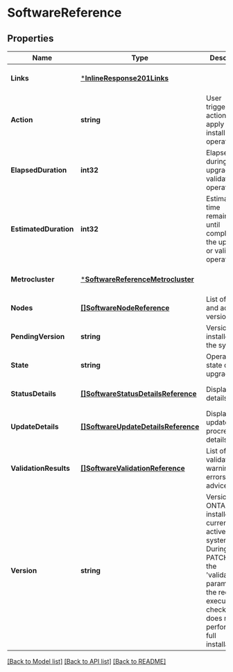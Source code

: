 # SoftwareReference

## Properties
Name | Type | Description | Notes
------------ | ------------- | ------------- | -------------
**Links** | [***InlineResponse201Links**](inline_response_201__links.md) |  | [optional] [default to null]
**Action** | **string** | User triggered action to apply to the install operation | [optional] [default to null]
**ElapsedDuration** | **int32** | Elapsed time during the upgrade or validation operation | [optional] [default to null]
**EstimatedDuration** | **int32** | Estimated time remaining until completion of the upgrade or validation operation. | [optional] [default to null]
**Metrocluster** | [***SoftwareReferenceMetrocluster**](software_reference_metrocluster.md) |  | [optional] [default to null]
**Nodes** | [**[]SoftwareNodeReference**](software_node_reference.md) | List of nodes and active versions. | [optional] [default to null]
**PendingVersion** | **string** | Version being installed on the system. | [optional] [default to null]
**State** | **string** | Operational state of the upgrade | [optional] [default to null]
**StatusDetails** | [**[]SoftwareStatusDetailsReference**](software_status_details_reference.md) | Display status details. | [optional] [default to null]
**UpdateDetails** | [**[]SoftwareUpdateDetailsReference**](software_update_details_reference.md) | Display update procress details. | [optional] [default to null]
**ValidationResults** | [**[]SoftwareValidationReference**](software_validation_reference.md) | List of validation warnings, errors, and advice. | [optional] [default to null]
**Version** | **string** | Version of ONTAP installed and currently active on the system. During PATCH, using the &#39;validate_only&#39; parameter on the request executes pre-checks, but does not perform the full installation. | [optional] [default to null]

[[Back to Model list]](../README.md#documentation-for-models) [[Back to API list]](../README.md#documentation-for-api-endpoints) [[Back to README]](../README.md)


